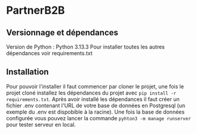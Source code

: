 # PartnerB2B

## Versionnage et dépendances 

Version de Python : Python 3.13.3
Pour installer toutes les autres dépendances voir requirements.txt

## Installation

Pour pouvoir l'installer il faut commencer par cloner le projet, une fois le projet cloné installez les dépendances du projet avec `pip install -r requirements.txt`. Après avoir installé les dépendances il faut créer un fichier .env contenant l'URL de votre base de données en Postgresql (un exemple du .env est dispobible à la racine). Une fois la base de données configurée vous pouvez lancer la commande `pyhton3 -m manage runserver` pour tester serveur en local.
